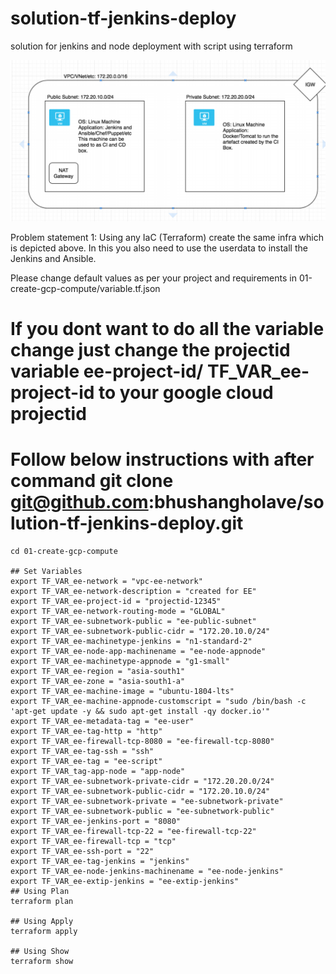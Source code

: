 # solution-tf-jenkins-deploy
solution for jenkins and node deployment with script using terraform

![Image of problem](https://github.com/bhushangholave/solution-tf-jenkins-deploy/blob/master/images/solution1.png)

Problem statement 1: Using any IaC (Terraform) create the same infra which is depicted
above. In this you also need to use the userdata to install the Jenkins and
Ansible.

Please change default values as per your project and requirements in 01-create-gcp-compute/variable.tf.json

# If you dont want to do all the variable change just change the projectid variable ee-project-id/ TF_VAR_ee-project-id to your google cloud projectid 

# Follow below instructions with after command git clone git@github.com:bhushangholave/solution-tf-jenkins-deploy.git

```
cd 01-create-gcp-compute

## Set Variables
export TF_VAR_ee-network = "vpc-ee-network"
export TF_VAR_ee-network-description = "created for EE"
export TF_VAR_ee-project-id = "projectid-12345"
export TF_VAR_ee-network-routing-mode = "GLOBAL"
export TF_VAR_ee-subnetwork-public = "ee-public-subnet"
export TF_VAR_ee-subnetwork-public-cidr = "172.20.10.0/24"
export TF_VAR_ee-machinetype-jenkins = "n1-standard-2"
export TF_VAR_ee-node-app-machinename = "ee-node-appnode"
export TF_VAR_ee-machinetype-appnode = "g1-small"
export TF_VAR_ee-region = "asia-south1"
export TF_VAR_ee-zone = "asia-south1-a"
export TF_VAR_ee-machine-image = "ubuntu-1804-lts"
export TF_VAR_ee-machine-appnode-customscript = "sudo /bin/bash -c 'apt-get update -y && sudo apt-get install -qy docker.io'"
export TF_VAR_ee-metadata-tag = "ee-user"
export TF_VAR_ee-tag-http = "http"
export TF_VAR_ee-firewall-tcp-8080 = "ee-firewall-tcp-8080"
export TF_VAR_ee-tag-ssh = "ssh"
export TF_VAR_ee-tag = "ee-script"
export TF_VAR_tag-app-node = "app-node"
export TF_VAR_ee-subnetwork-private-cidr = "172.20.20.0/24"
export TF_VAR_ee-subnetwork-public-cidr = "172.20.10.0/24"
export TF_VAR_ee-subnetwork-private = "ee-subnetwork-private"
export TF_VAR_ee-subnetwork-public = "ee-subnetwork-public"
export TF_VAR_ee-jenkins-port = "8080"
export TF_VAR_ee-firewall-tcp-22 = "ee-firewall-tcp-22"
export TF_VAR_ee-firewall-tcp = "tcp"
export TF_VAR_ee-ssh-port = "22"
export TF_VAR_ee-tag-jenkins = "jenkins"
export TF_VAR_ee-node-jenkins-machinename = "ee-node-jenkins"
export TF_VAR_ee-extip-jenkins = "ee-extip-jenkins"
## Using Plan
terraform plan

## Using Apply
terraform apply

## Using Show
terraform show
```